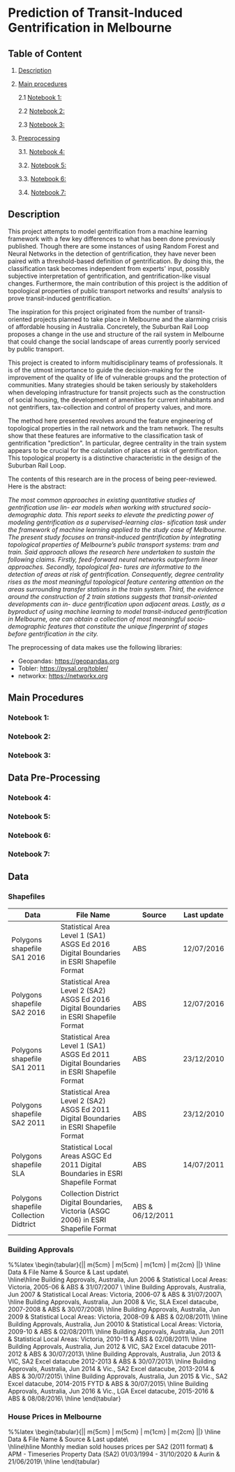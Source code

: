 # Prediction of Transit-Induced Gentrification in Melbourne
## Table of Content

1. [Description](#desc)

2. [Main procedures](#main)

    2.1 [Notebook 1: ](#n1)

    2.2 [Notebook 2: ](#n2)

    2.3 [Notebook 3: ](#n3)

3. [Preprocessing](#prep)

    3.1. [Notebook 4: ](#n4)

    3.2. [Notebook 5: ](#n5)

    3.3. [Notebook 6: ](#n6)

    3.4. [Notebook 7: ](#n7)



## Description <a name='desc'></a>

This project attempts to model gentrification from a machine learning framework with a few key differences to what has been done previously published. Though there are some instances of using Random Forest and Neural Networks in the detection of gentrification, they have never been paired with a threshold-based definition of gentrification. By doing this, the classification task becomes independent from experts' input, possibly subjective interpretation of gentrification, and gentrification-like visual changes. Furthermore, the main contribution of this project is the addition of topological properties of public transport networks and results' analysis to prove transit-induced gentrification.

The inspiration for this project originated from the number of transit-oriented projects planned to take place in Melbourne and the alarming crisis of affordable housing in Australia. Concretely, the Suburban Rail Loop proposes a change in the use and structure of the rail system in Melbourne that could change the social landscape of areas currently poorly serviced by public transport.

This project is created to inform multidisciplinary teams of professionals. It is of the utmost importance to guide the decision-making for the improvement of the quality of life of vulnerable groups and the protection of communities. Many strategies should be taken seriously by stakeholders when developing infrastructure for transit projects such as the construction of social housing, the development of amenities for current inhabitants and not gentrifiers, tax-collection and control of property values, and more.

The method here presented revolves around the feature engineering of topological properties in the rail network and the tram network. The results show that these features are informative to the classification task of gentrification "prediction". In particular, degree centrality in the train system appears to be crucial for the calculation of places at risk of gentrification. This topological property is a distinctive characteristic in the design of the Suburban Rail Loop. 

The contents of this research are in the process of being peer-reviewed. Here is the abstract:

*The most common approaches in existing quantitative studies of gentrification use lin- ear models when working with structured socio-demographic data. This report seeks to elevate the predicting power of modeling gentrification as a supervised-learning clas- sification task under the framework of machine learning applied to the study case of Melbourne. The present study focuses on transit-induced gentrification by integrating topological properties of Melbourne’s public transport systems: tram and train. Said approach allows the research here undertaken to sustain the following claims. Firstly, feed-forward neural networks outperform linear approaches. Secondly, topological fea- tures are informative to the detection of areas at risk of gentrification. Consequently, degree centrality rises as the most meaningful topological feature centering attention on the areas surrounding transfer stations in the train system. Third, the evidence around the construction of 2 train stations suggests that transit-oriented developments can in- duce gentrification upon adjacent areas. Lastly, as a byproduct of using machine learning to model transit-induced gentrification in Melbourne, one can obtain a collection of most meaningful socio-demographic features that constitute the unique fingerprint of stages before gentrification in the city.*

The preprocessing of data makes use the following libraries:
- Geopandas: https://geopandas.org
- Tobler: https://pysal.org/tobler/
- networkx: https://networkx.org


## Main Procedures <a name='main'></a>

### Notebook 1:  <a name='n1'></a>
### Notebook 2:  <a name='n2'></a>
### Notebook 3:  <a name='n3'></a>

## Data Pre-Processing <a name='prep'></a>

### Notebook 4:  <a name='n4'></a>
### Notebook 5:  <a name='n5'></a>
### Notebook 6:  <a name='n6'></a>
### Notebook 7:  <a name='n7'></a>

## Data

### Shapefiles

| Data | File Name | Source | Last update |  
| ---- | -------- | ------- | ----------- | 
| Polygons shapefile SA1 2016 | Statistical Area Level 1 (SA1) ASGS Ed 2016 Digital Boundaries in ESRI Shapefile Format | ABS | 12/07/2016 |
| Polygons shapefile SA2 2016 | Statistical Area Level 2 (SA2) ASGS Ed 2016 Digital Boundaries in ESRI Shapefile Format | ABS | 12/07/2016 |
| Polygons shapefile SA1 2011 | Statistical Area Level 1 (SA1) ASGS Ed 2011 Digital Boundaries in ESRI Shapefile Format | ABS | 23/12/2010 |
| Polygons shapefile SA2 2011 | Statistical Area Level 2 (SA2) ASGS Ed 2011 Digital Boundaries in ESRI Shapefile Format | ABS | 23/12/2010 |
| Polygons shapefile SLA | Statistical Local Areas ASGC Ed 2011 Digital Boundaries in ESRI Shapefile Format  | ABS | 14/07/2011 |
| Polygons shapefile Collection Didtrict | Collection District Digital Boundaries, Victoria (ASGC 2006) in ESRI Shapefile Format  | ABS & 06/12/2011 |


### Building Approvals

%%latex
\begin{tabular}{|| m{5cm} | m{5cm} | m{1cm} | m{2cm} ||}
     \hline
     Data & File Name & Source & Last update\\  
     \hline\hline
     Building Approvals, Australia, Jun 2006  & Statistical Local Areas: Victoria, 2005-06 & ABS & 31/07/2007 \\
     \hline
     Building Approvals, Australia, Jun 2007 & Statistical Local Areas: Victoria, 2006-07 & ABS & 31/07/2007\\
     \hline
     Building Approvals, Australia, Jun 2008 & Vic, SLA Excel datacube, 2007-2008  & ABS  & 30/07/2008\\
     \hline
     Building Approvals, Australia, Jun 2009 & Statistical Local Areas: Victoria, 2008-09 & ABS & 02/08/2011\\ 
     \hline
     Building Approvals, Australia, Jun 20010 & Statistical Local Areas: Victoria, 2009-10 & ABS & 02/08/2011\\ 
     \hline 
     Building Approvals, Australia, Jun 2011 & Statistical Local Areas: Victoria, 2010-11 & ABS & 02/08/2011\\
     \hline
     Building Approvals, Australia, Jun 2012 & VIC, SA2 Excel datacube 2011-2012 & ABS & 30/07/2013\\ 
     \hline
     Building Approvals, Australia, Jun 2013 & VIC, SA2 Excel datacube 2012-2013 & ABS & 30/07/2013\\ 
     \hline
     Building Approvals, Australia, Jun 2014 & Vic., SA2 Excel datacube, 2013-2014  & ABS & 30/07/2015\\
     \hline
     Building Approvals, Australia, Jun 2015 & Vic., SA2 Excel datacube, 2014-2015 FYTD  & ABS & 30/07/2015\\ 
     \hline
     Building Approvals, Australia, Jun 2016 & Vic., LGA Excel datacube, 2015-2016 & ABS & 08/08/2016\\
\hline
\end{tabular}

### House Prices in Melbourne

%%latex
\begin{tabular}{|| m{5cm} | m{5cm} | m{1cm} | m{2cm} ||}
     \hline
     Data & File Name & Source & Last update\\  
     \hline\hline
    Monthly median sold houses prices per SA2 (2011 format) & APM - Timeseries Property Data (SA2) 01/03/1994 - 31/10/2020 & Aurin & 21/06/2019\\
    \hline
\end{tabular}

